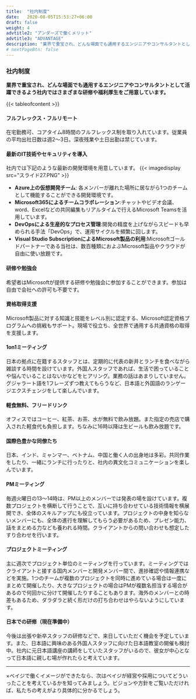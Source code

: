 ```yaml
---
title:  "社内制度"
date:   2020-08-05T15:53:27+06:00
draft: false
weight: 4
advtitle2: "アンダーズで働くメリット"
advtitle3: "ADVANTAGE"
description: "業界で重宝され、どんな場面でも通用するエンジニアやコンサルタントとして活躍できるよう社内ではさまざまな研修や福利厚生をご用意しています。"
# nextPageBtn: false
---
```


### 社内制度
**業界で重宝され、どんな場面でも通用するエンジニアやコンサルタントとして活躍できるよう社内ではさまざまな研修や福利厚生をご用意しています。**

{{< tableofcontent >}}  

<!-- ![Images not available](../../ico_arw_page_anchor.webp "Title") [**フルフレックス・フルリモート**](#フルフレックス・フルリモート)   

![Image not available](../../ico_arw_page_anchor.webp "Title")  [**最新のIT技術やセキュリティを導入**](#最新のIT技術やセキュリティを導入)   

![Image not available](../../ico_arw_page_anchor.webp "Title")  [**研修や勉強会**](#研修や勉強会)   

![Image not available](../../ico_arw_page_anchor.webp "Title")  [**資格取得支援**](#資格取得支援)   

![Image not available](../../ico_arw_page_anchor.webp "Title")  [**1on1ミーティング**](#1on1ミーティング)   

![Image not available](../../ico_arw_page_anchor.webp "Title")  [**軽食無料、フリードリンク**](#軽食無料、フリードリンク)   

![Image not available](../../ico_arw_page_anchor.webp "Title")  [**国際色豊かな同僚たち**](#国際色豊かな同僚たち) 

![Image not available](../../ico_arw_page_anchor.webp "Title")  [**PMミーティング**](#PMミーティング)

![Image not available](../../ico_arw_page_anchor.webp "Title")  [**プロジェクトミーティング**](#プロジェクトミーティング)

![Image not available](../../ico_arw_page_anchor.webp "Title")  [**日本での研修（現在準備中）**](#日本での研修（現在準備中）) -->

#### フルフレックス・フルリモート
在宅勤務可、コアタイム8時間のフルフレックス制を取り入れています。従業員の平均出社日数は週2～3日。深夜残業や土日出勤は禁じています。

#### 最新のIT技術やセキュリティを導入
社内では下記のような最新の開発環境を用意しています。
{{< imagedisplay  src="スライド27.PNG"  >}}
- **Azure上の仮想開発チーム**: 各メンバーが離れた場所に居ながら1つのチームとして機能することができる開発環境です。
- **Microsoft365によるチームコラボレーション**:チャットやビデオ会議、word、Excelなどの共同編集もリアルタイムで行えるMicrosoft Teamsを活用しています。
- **DevOpsによる生産的なプロセス管理**:開発の精度を上げながらスピードも早められる手法「DevOps」で、運用サイクルを頻繁に回します。
- **Visual Studio SubscriptionによるMicrosoft製品の利用**:Microsoftゴールドパートナーである当社は、数百種類におよぶMicrosoft製品やクラウドが自由に使い放題です。

#### 研修や勉強会
希望者はMicrosoftが提供する研修や勉強会に参加することができます。参加は自由で会社への許可も不要です。 

#### 資格取得支援
Microsoft製品に対する知識と技能をレベル別に認定する、Microsoft認定資格プログラムへの挑戦もサポート。現場で役立ち、全世界で通用する共通資格の取得を支援します。

#### 1on1ミーティング
日本の拠点に在籍するスタッフとは、定期的に代表の新井とランチを食べながら雑談する時間を設けています。外国人スタッフであれば、生活で困っていることや悩んでいることはないかなどをヒアリング。業務の話はあまりしていません。グジャラート語を1フレーズずつ教えてもらうなど、日本語と外国語のランゲージエクスチェンジをして楽しんでいます。 

#### 軽食無料、フリードリンク
オフィスではコーヒー、紅茶、お茶、水が無料で飲み放題。また指定の売店で購入された軽食代も負担します。ちなみに16時以降は生ビールも飲み放題です。

#### 国際色豊かな同僚たち
日本、インド、ミャンマー、ベトナム、中国と働く人の出身地は多彩。共同作業をしたり、一緒にランチに行ったりと、社内の異文化コミュニケーションを楽しんでいます。

#### PMミーティング
毎週火曜日の13～14時は、PM以上のメンバーでは発表の場を設けています。複数プロジェクトを横断して行うことで、互いに持ち合わせている技術情報を横展開でき、全体のスキルアップにも役立っています。プロジェクトの中身を知らないメンバーにも、全体の進行を理解してもらう必要があるため、プレゼン能力、話をまとめる力なども養われる時間。クライアントからの問い合わせも想定したすり合わせを行います。 

#### プロジェクトミーティング
主に週次でプロジェクト単位のミーティングを行っています。ミーティングではクライアントと接する国内メンバーと開発メンバー間で、進捗確認や情報連携などを実施。1つのチームが複数のプロジェクトを同時に進めている場合は一度にまとめて開催したり、大きなプロジェクトの場合はPMが複数名担当する場合があるので何回かに分けて開催したりすることもあります。海外のメンバーとの時差もあるため、ダラダラと続く形だけの打ち合わせはやらないようにしています。 

#### 日本での研修（現在準備中）
今後は出張や新卒スタッフの研修などで、来日していただく機会を予定しています。また、日本語に興味のある外国人スタッフに向けた日本語教室の開催も検討中。社内に元日本語講座の講師をしていたスタッフがいるので、彼女が中心となって日本語に親しむ場が作れたらと考えています。

---
×ベイジで働くイメージができたなら、次はベイジが経営や採用についてどういったことを考えているかを知ってみましょう。ビジョンや方針をご覧いただければ、私たちの考えがより具体的に分かるでしょう。
